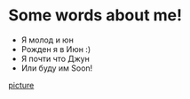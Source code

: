 # Some words about me!

- Я молод и юн
- Рожден я в Июн :)
- Я почти что Джун
- Или буду им Soon!

[picture](https://drive.google.com/file/d/1jFPrhqVze4Gg4INTkb0r8y0BuL18j-Z2/view?usp=sharing)
